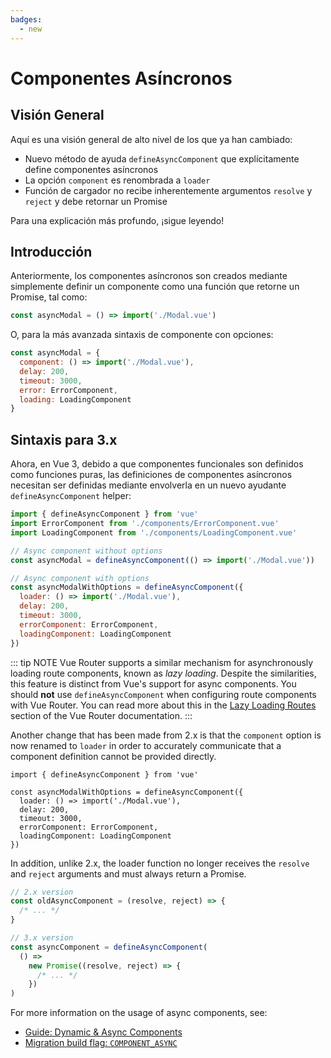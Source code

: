 ```yaml
---
badges:
  - new
---
```


# Componentes Asíncronos <MigrationBadges :badges="$frontmatter.badges" />

## Visión General

Aquí es una visión general de alto nivel de los que ya han cambiado:

- Nuevo método de ayuda `defineAsyncComponent` que explícitamente define componentes asíncronos
- La opción `component` es renombrada a `loader`
- Función de cargador no recibe inherentemente argumentos `resolve` y `reject` y debe retornar un Promise

Para una explicación más profundo, ¡sigue leyendo!

## Introducción

Anteriormente, los componentes asíncronos son creados mediante simplemente definir un componente como una función que retorne un Promise, tal como:

```js
const asyncModal = () => import('./Modal.vue')
```

O, para la más avanzada sintaxis de componente con opciones:

```js
const asyncModal = {
  component: () => import('./Modal.vue'),
  delay: 200,
  timeout: 3000,
  error: ErrorComponent,
  loading: LoadingComponent
}
```

## Sintaxis para 3.x

Ahora, en Vue 3, debido a que componentes funcionales son definidos como funciones puras, las definiciones de componentes asíncronos necesitan ser definidas mediante envolverla en un nuevo ayudante `defineAsyncComponent` helper:

```js
import { defineAsyncComponent } from 'vue'
import ErrorComponent from './components/ErrorComponent.vue'
import LoadingComponent from './components/LoadingComponent.vue'

// Async component without options
const asyncModal = defineAsyncComponent(() => import('./Modal.vue'))

// Async component with options
const asyncModalWithOptions = defineAsyncComponent({
  loader: () => import('./Modal.vue'),
  delay: 200,
  timeout: 3000,
  errorComponent: ErrorComponent,
  loadingComponent: LoadingComponent
})
```

::: tip NOTE
Vue Router supports a similar mechanism for asynchronously loading route components, known as *lazy loading*. Despite the similarities, this feature is distinct from Vue's support for async components. You should **not** use `defineAsyncComponent` when configuring route components with Vue Router. You can read more about this in the [Lazy Loading Routes](https://next.router.vuejs.org/guide/advanced/lazy-loading.html) section of the Vue Router documentation.
:::

Another change that has been made from 2.x is that the `component` option is now renamed to `loader` in order to accurately communicate that a component definition cannot be provided directly.

```js{4}
import { defineAsyncComponent } from 'vue'

const asyncModalWithOptions = defineAsyncComponent({
  loader: () => import('./Modal.vue'),
  delay: 200,
  timeout: 3000,
  errorComponent: ErrorComponent,
  loadingComponent: LoadingComponent
})
```

In addition, unlike 2.x, the loader function no longer receives the `resolve` and `reject` arguments and must always return a Promise.

```js
// 2.x version
const oldAsyncComponent = (resolve, reject) => {
  /* ... */
}

// 3.x version
const asyncComponent = defineAsyncComponent(
  () =>
    new Promise((resolve, reject) => {
      /* ... */
    })
)
```

For more information on the usage of async components, see:

- [Guide: Dynamic & Async Components](/guide/component-dynamic-async.html#dynamic-components-with-keep-alive)
- [Migration build flag: `COMPONENT_ASYNC`](migration-build.html#compat-configuration)
